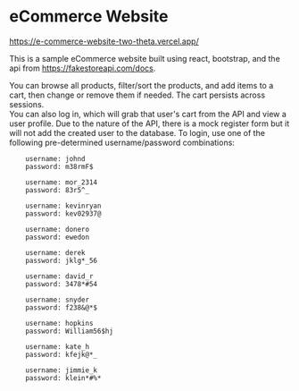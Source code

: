 # eCommerce Website

https://e-commerce-website-two-theta.vercel.app/

This is a sample eCommerce website built using react, bootstrap, and the api from https://fakestoreapi.com/docs.

You can browse all products, filter/sort the products, and add items to a cart, then change or remove them if needed.  The cart persists across sessions.  
You can also log in, which will grab that user's cart from the API and view a user profile.  Due to the nature of the API, there is a mock register form but it will not add
the created user to the database.  To login, use one of the following pre-determined username/password combinations:

        username: johnd
        password: m38rmF$

        username: mor_2314
        password: 83r5^_

        username: kevinryan
        password: kev02937@

        username: donero
        password: ewedon

        username: derek
        password: jklg*_56

        username: david_r
        password: 3478*#54

        username: snyder
        password: f238&@*$

        username: hopkins
        password: William56$hj

        username: kate_h
        password: kfejk@*_

        username: jimmie_k
        password: klein*#%*
